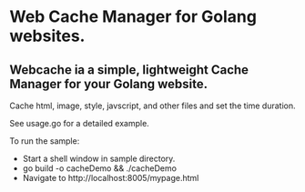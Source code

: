 # Web Cache Manager for Golang websites.

## Webcache ia a simple, lightweight Cache Manager for your Golang website.

Cache html, image, style, javscript, and other files and set the time duration.

See usage.go for a detailed example.

To run the sample:

- Start a shell window in sample directory.
- go build -o cacheDemo && ./cacheDemo
- Navigate to http://localhost:8005/mypage.html
